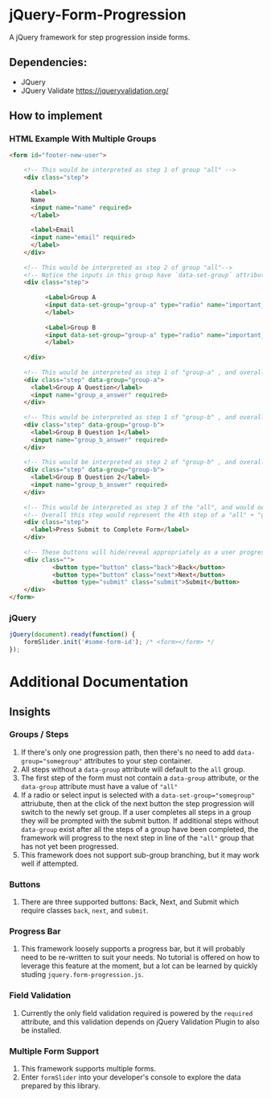 # jQuery-Form-Progression
A jQuery framework for step progression inside forms. 

## Dependencies:

* JQuery
* JQuery Validate https://jqueryvalidation.org/

## How to implement

### HTML Example With Multiple Groups

```html
<form id="footer-new-user">

    <!-- This would be interpreted as step 1 of group "all" -->
    <div class="step">
    
      <label>
      Name
      <input name="name" required>
      </label>
      
      <label>Email
      <input name="email" required>
      </label>
    </div>
    
    <!-- This would be interpreted as step 2 of group "all"-->
    <!-- Notice the inputs in this group have `data-set-group` attributes that will be used to alter the course of progression-->
    <div class="step">
    
          <Label>Group A
          <input data-set-group="group-a" type="radio" name="important_choice" value="somevalue" required>
          </label>
          
          <Label>Group B
          <input data-set-group="group-a" type="radio" name="important_choice" value="somevalue" required>
          </label>
        
    </div>
    
    <!-- This would be interpreted as step 1 of "group-a" , and overall the 3rd step of the entire progression if "Group A" was chosen by the user -->
    <div class="step" data-group="group-a">
      <label>Group A Question</label>
      <input name="group_a_answer" required>
    </div>
    
    <!-- This would be interpreted as step 1 of "group-b" , and overall the 3rd step of the entire progression if "Group B" was chosen by the user -->
    <div class="step" data-group="group-b">
      <label>Group B Question 1</label>
      <input name="group_b_answer" required>
    </div>
    
    <!-- This would be interpreted as step 2 of "group-b" , and overall the 4th step of the entire progression if "Group B" was chosen by the user -->
    <div class="step" data-group="group-b">
      <label>Group B Question 2</label>
      <input name="group_b_answer" required>
    </div>
    
    <!-- This would be interpreted as step 3 of the "all", and would occur after the prior groups completed all their steps. -->
    <!-- Overall this step would represent the 4th step of a "all" + "group-a" progression flow and the 5th step of a "all" + "group-b" submission flow -->
    <div class="step">
      <label>Press Submit to Complete Form</label>
    </div>
    
    <!-- These buttons will hide/reveal appropriately as a user progresses through form steps -->
    <div class="">
            <button type="button" class="back">Back</button>
            <button type="button" class="next">Next</button>
            <button type="submit" class="submit">Submit</button>
    </div>
</form>
```

### jQuery
```javascript
jQuery(document).ready(function() {
    formSlider.init('#some-form-id'); /* <form></form> */
});
```

# Additional Documentation

## Insights

### Groups / Steps
1. If there's only one progression path, then there's no need to add `data-group="somegroup"` attributes to your step container. 
2. All steps without a `data-group` attribute will default to the `all` group. 
3. The first step of the form must not contain a `data-group` attribute, or the `data-group` attribute must have a value of `"all"`
4. If a radio or select input is selected with a `data-set-group="somegroup"` attriubute, then at the click of the next button the step progression will switch to the newly set group. If a user completes all steps in a group they will be prompted with the submit button. If additional steps without `data-group` exist after all the steps of a group have been completed, the framework will progress to the next step in line of the `"all"` group that has not yet been progressed. 
5. This framework does not support sub-group branching, but it may work well if attempted. 

### Buttons
1. There are three supported buttons: Back, Next, and Submit which require classes `back`, `next`, and `submit`. 

### Progress Bar
1. This framework loosely supports a progress bar, but it will probably need to be re-written to suit your needs. No tutorial is offered on how to leverage this feature at the moment, but a lot can be learned by quickly studing `jquery.form-progression.js`. 

### Field Validation

1. Currently the only field validation required is powered by the `required` attribute, and this validation depends on jQuery Validation Plugin to also be installed.

### Multiple Form Support 

1. This framework supports multiple forms. 
2. Enter `formSlider` into your developer's console to explore the data prepared by this library. 


